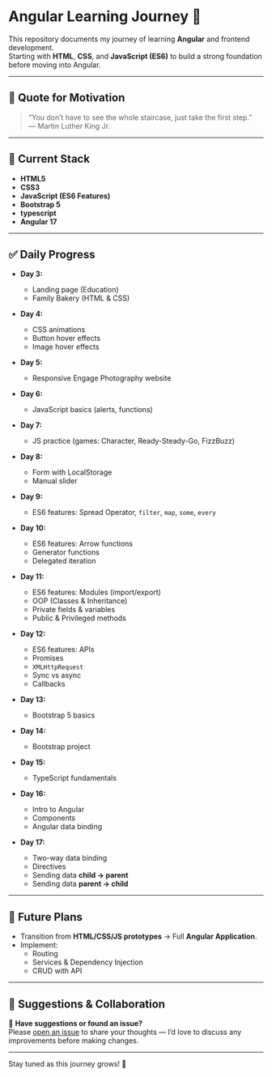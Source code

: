 # Angular Learning Journey 🚀

This repository documents my journey of learning **Angular** and frontend development.  
Starting with **HTML**, **CSS**, and **JavaScript (ES6)** to build a strong foundation before moving into Angular.

---

## 💬 Quote for Motivation

> “You don’t have to see the whole staircase, just take the first step.”  
> — Martin Luther King Jr.

---

## 🧰 Current Stack

- **HTML5**
- **CSS3**
- **JavaScript (ES6 Features)**
- **Bootstrap 5**
- **typescript**
- **Angular 17**

---

## ✅ Daily Progress

- **Day 3:**  
  - Landing page (Education)  
  - Family Bakery (HTML & CSS)  

- **Day 4:**  
  - CSS animations  
  - Button hover effects  
  - Image hover effects  

- **Day 5:**  
  - Responsive Engage Photography website  

- **Day 6:**  
  - JavaScript basics (alerts, functions)  

- **Day 7:**  
  - JS practice (games: Character, Ready-Steady-Go, FizzBuzz)  

- **Day 8:**  
  - Form with LocalStorage  
  - Manual slider  

- **Day 9:**  
  - ES6 features: Spread Operator, `filter`, `map`, `some`, `every`  

- **Day 10:**  
  - ES6 features: Arrow functions  
  - Generator functions  
  - Delegated iteration  

- **Day 11:**  
  - ES6 features: Modules (import/export)  
  - OOP (Classes & Inheritance)  
  - Private fields & variables  
  - Public & Privileged methods  

- **Day 12:**  
  - ES6 features: APIs  
  - Promises  
  - `XMLHttpRequest`  
  - Sync vs async  
  - Callbacks  

- **Day 13:**  
  - Bootstrap 5 basics  

- **Day 14:**  
  - Bootstrap project  

- **Day 15:**  
  - TypeScript fundamentals  

- **Day 16:**  
  - Intro to Angular  
  - Components  
  - Angular data binding  

- **Day 17:**  
  - Two-way data binding  
  - Directives  
  - Sending data **child → parent**  
  - Sending data **parent → child**

---

## 📌 Future Plans

- Transition from **HTML/CSS/JS prototypes** → Full **Angular Application**.
- Implement:
  - Routing
  - Services & Dependency Injection
  - CRUD with API

---

## 🙋 Suggestions & Collaboration

💬 **Have suggestions or found an issue?**  
Please [open an issue](https://github.com/SWESiham/angular-learning-journey/issues) to share your thoughts — I’d love to discuss any improvements before making changes.

---

Stay tuned as this journey grows! 🌱
